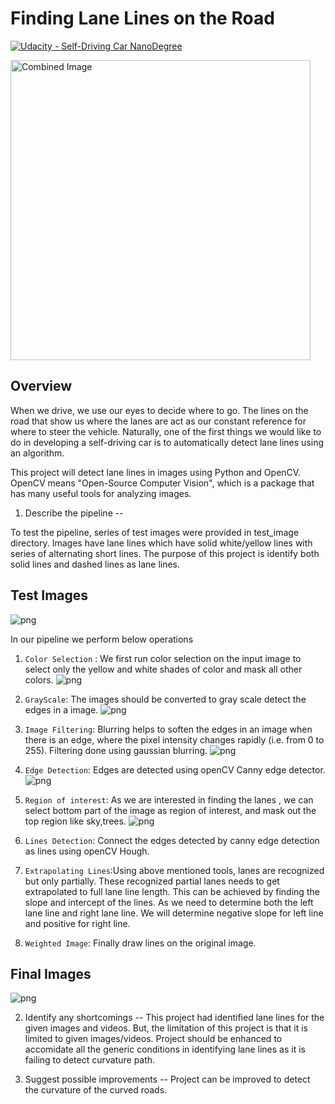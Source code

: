 # **Finding Lane Lines on the Road** 
[![Udacity - Self-Driving Car NanoDegree](https://s3.amazonaws.com/udacity-sdc/github/shield-carnd.svg)](http://www.udacity.com/drive)

<img src="examples/laneLines_thirdPass.jpg" width="480" alt="Combined Image" />

Overview
---

When we drive, we use our eyes to decide where to go.  The lines on the road that show us where the lanes are act as our constant reference for where to steer the vehicle.  Naturally, one of the first things we would like to do in developing a self-driving car is to automatically detect lane lines using an algorithm.

This project  will detect lane lines in images using Python and OpenCV.  OpenCV means "Open-Source Computer Vision", which is a package that has many useful tools for analyzing images.  


1. Describe the pipeline 
--

To test the pipeline, series of test images were provided in test_image directory. Images have lane lines which have  solid white/yellow lines with series of alternating short lines.  The purpose of this project is identify both solid lines and dashed lines as lane lines.

Test Images
--

![png](Notes_Images/Initial_Images.jpg)


In our pipeline we perform below operations
1. `Color Selection` :
    We first run color selection on the input image to select only the yellow and white shades of color and mask all other colors. 
![png](Notes_Images/Color.jpg)

2. `GrayScale`: 
    The images should be converted to gray scale detect the edges in a image. 
![png](Notes_Images/GreyScale.jpg)

3. `Image Filtering`: 
    Blurring helps to soften the edges in an image when there is an edge, where the pixel intensity changes rapidly (i.e. from 0 to 255). Filtering done using gaussian blurring.
![png](Notes_Images/Blurr.jpg)

4. `Edge Detection`: Edges are detected using openCV Canny edge detector.
![png](Notes_Images/Canny.jpg)

5. `Region of interest`: As we are interested in finding the lanes , we can select bottom part of the image as region of interest, and mask out the top region like sky,trees. 
![png](Notes_Images/ROI.jpg)

6. `Lines Detection`: Connect the edges detected by canny edge detection as lines using openCV Hough.

7. `Extrapolating Lines`:Using above mentioned tools, lanes are recognized but only partially. These recognized partial lanes needs to get extrapolated to full lane line length. This can be achieved by finding the slope and intercept of the lines. As we need to determine both the left lane line and right lane line. We will determine negative slope for left line and positive for right line.

8. `Weighted Image`: Finally draw lines on the original image.

Final Images
--

![png](Notes_Images/Final.jpg)




2. Identify any shortcomings
--
This project had identified lane lines for the given images and videos. But, the limitation of this project is that it is limited to given images/videos. Project should be enhanced to accomidate all the generic conditions in identifying lane lines as it is failing to detect curvature path. 


3. Suggest possible improvements
--
Project can be improved to detect the curvature of the curved roads.

